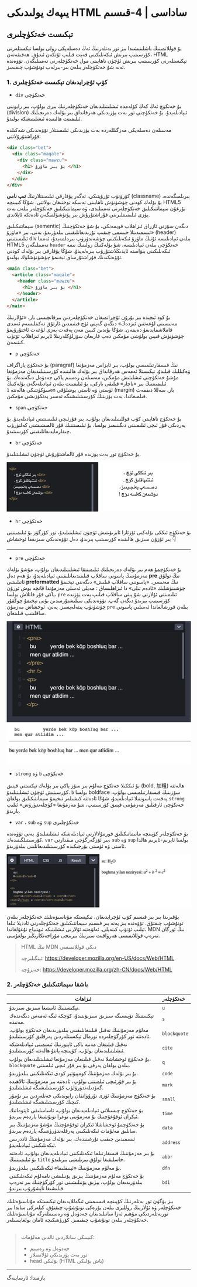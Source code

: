 # يىپەك يولىدىكى HTML ساداسى | 4-قىسىم

## تېكىست خەتكۈچلىرى

بۇ قوللانمىنىڭ باشلىنىشىدا بىز تور بەتلەرنىڭ ئەڭ دەسلەپكى رولى بولسا تېكستلەرنى كۆرسىتىپ بىرىش ئىكەنلىكىنى قەيت قىلىپ ئۆتكەن ئىدۇق. ھەقىقەتەن، HTML تېكىستلەرنى كۆرسىتىپ بىرىش ئۈچۈن ناھايىتى مول خەتكۈچلەرنى تەمىنلىگەن. تۆۋەندە ئەنە شۇ خەتكۈچلەر بىلەن بىر-بىرلەپ تونۇشۇپ چىقىمىز. 



### 1. كۆپ ئۇچرايدىغان تېكىست خەتكۈچلىرى

* `div` خەتكۈچى

بۇ خەتكۈچ ئەڭ كەڭ كۆلەمدە ئىشلىتىلىدىغان خەتكۈچلەرنىڭ بىرى بولۇپ، بىر رايوننى (division) ئىپادىلەيدۇ. بۇ خەتكۈچنى تور بەت يۈزىدىكى ھەرقانداق بىر بۆلەك دەرىجىلىك ئىلىمىنت ھالىتىدە ئىشلىتىشكە بولىدۇ.

مەسىلەن دەسلەپكى مەزگىللەردە بەت يۈزىدىكى ئىلىمىنتلار تۆۋەندىكى شەكىلدە قۇراشتۇرۇلاتتى:

```html
<div class="bet">
  <div class="maqale">
    <div class="mawzu">
      <h1> بۇ بىر ماۋزۇ </h1>
    </div>
  </div>
</div>
```

كۆرۈنۈپ تۇرۇپتىكى، ئەگەر يۇقارقى ئىلىمىنتلارنىڭ **تىپ نامى** (classname) بىرىلمىگەندە، بۇ بۆلەك كودنى چۈشۈنۈش ناھايىتى تەسكە توختىغان بولاتتى. شۇڭا كىيىنچە HTML5 نۇرغۇن سېمانتىكىلىق خەتكۈچلەرنى تەمىنلىدى، ۋە سېمانتىكىلىق خەتكۈچلەر بىلەن بەت يۈزى ئىلىمىنتلىرىنى قۇراشتۇرۇش بىر پۈتۈشۈلمىگەن ئادەتكە ئايلاندى. 

سېمانتىكىلىق (sementic) دىگەن سۆزنى ئازراق ئىزاھلاپ قويمەنكى، بۇ شۇ خەتكۈچنىڭ ئىسمىدىنلا جىسمى چىقىپ تۇرىدىغانلىقىنى بىلدۈرىدۇ. يەنى، بىر «ماۋزۇ» (header) ئىلىمىنتىنى div بىلەن ئىپادىلىسە ئۇنىڭ ماۋزۇ ئىكەنلىكىنى چۈشەندۈرۈپ بىرەلمەيدۇ، ئەمما HTML5 تەمىنلىگەن `header`  خەتكۈچى بىلەن ئىپادىلىسە، شۇ بۆلەكنىڭ رولىنىڭ نىمە ئىكەنلىكىنى بىۋاستە ئايدىڭلاشتۇرۇپ بىرەلەيدۇ. شۇڭا يۇقارقى بىر بۆلەك كودنى تۆۋەنكىدىك قۇراشتۇرساق تېخىمۇ چۈشۈنۈشلۈك بولىدۇ.

```html
<main class="bet">
  <article class="maqale">
    <header class="mawzu">
      <h1> بۇ بىر ماۋزۇ </h1>
    </header>
  </article>
</main>
```

بۇ كود ئىچىدە بىز بۇرۇن ئۇچراتمىغان خەتكۈچلەردىن بىرقانچىسى بار، «ئۇلارنىڭ مەنىسىنى لۇغەتتىن ئىزدەڭ» دىگەن گەپنى ئۈچ قىتىمدىن ئارتۇق تەكىتلىسەم ئەمدى قاملاشمايدىغۇ دەيمەن. شۇڭا بۇندىن كىيىن مەن پەقەت بەزى لۇغەت ئاختۇرۇپمۇ چۈشۈنۈش قىيىن بولۇشى مۇمكىن دەپ قارىغان سۆزلۈكلەرنىلا ئايرىم ئىزاھلاپ ئۆتۈپ كىتىمەن.



* `p` خەتكۈچى

بۇ خەتكۈچ پاراگراف (paragraf) نىڭ قىسقارتىلمىسى بولۇپ، بىر ئابزاس مەزمۇنغا ۋەكىللىك قىلىدۇ. تېكىستلا ئەمەس ھەرقانداق بىر بۆلەك ھالىتىدە كۆرسىتىلىدىغان مەزمۇنغا مۇشۇ خەتكۈچنى ئىشلىتىش مۇمكىن، مەسىلەن رەسىم ياكى جەدۋەل دىگەندەك. بۇ ئىلىمىنتنىڭ بىر «ناچار» قىلىقى باركى، بۇ ئىلىمىنت بىلەن ئىپادىلەنگەن بۆلەكنىڭ سۈكۈتتىكى ھالەتتە `1em`  ئۈستى ۋە ئاستى بوشلۇقى  (margin) بار، سەللا دىققەت قىلمىغاندا، بەت يۈزىنىڭ كۆرسىتىلىشىگە تەسىر يەتكۈزىشى مۇمكىن.

 

* `span` خەتكۈچى

بۇ خەتكۈچ ناھايىتى كۆپ قوللىنىلىدىغان بولۇپ، بىر قۇرئىچى ئىلىمىنتىنى ئىپادىلەيدۇ. بۇ يەردىكى قۇر ئىچى ئىلىمىنتى دىگىنىمىز بولسا، بۇ ئىلىمىنتنىڭ قۇر ئالمىشىشنى كەلتۈرۈپ چىقارمايدىغانلىقىنى كۆرسىتىدۇ.



* `br`  خەتكۈچى 

بۇ خەتكۈچ تور بەت يۈزىدە قۇر ئالماشتۇرۇش ئۈچۈن ئىشلىتىلىدۇ. 

<img src="br.png" alt="br" style="zoom:50%;" />



* `hr` خەتكۈچى

بۇ خەتكۈچ ئىككى بۆلەكنى ئۆزئارا ئايرىۋىتىش ئۈچۈن ئىشلىتىلىدۇ، تور كۆرگۈز بۇ ئىلىمىنتنى بىر ئۇزۇن سىزىق ھالىتىدە كۆرسىتىپ بىرىدۇ، دەل تۆۋەندىكى سىزىققا ئوخشاش 👇

---



* `pre` خەتكۈچى

بۇ خەتكۈچمۇ ھەم بىر بۆلەك دەرىجىلىك ئىلىمىنتقا ئىشلىتىلىدىغان بولۇپ، مۇشۇ بۆلەك مەزمۇننىڭ پاسونى ساقلاپ قىلىنىدىغانلىقىنى ئىپادىلەيدۇ، بۇ ھەم دەل **pre** نىڭ تولۇق ئاتىلىشى **preformatted** نىڭ مەنىسى. «پاسوننى ساقلاپ قىلىش» دىگەننى تېخىمۇ چۈشىنۈشلىك «ئادەم تىلى» دا ئىزاھلىساق : مەيلى ئەسلى مەزمۇندا قانچە بوش ئورۇن ياكى قۇر قاتلاش بولسا، `pre` ئىلىمىنتى ئۇلارنى شۇ پىتى ساقلاپ قىلىپ بەت يۈزىدە كۆرسىتىپ بىرىدۇ دىگەن گەپ. تۆۋەندىكى سىلىشتۇرمىدىن بۇنى تېخىمۇ چوڭقۇر چۈشۈنۈپ يىتەلەيسىز. يەنى، ئوخشاش مەزمۇن `pre` بىلەن قورشالغاندا ئەسلىي پاسونى ساقلىنىپ قىلىنغان.

<img src="pre.png" alt="pre" style="zoom:50%;" />



* `strong` ۋە `b` خەتكۈچى 

بۇ ئىككىلا خەتكۈچ مەلۇم بىر سۆز ياكى بىر بۆلەك تېكستنى قېنىق (bold, 加粗) ھالەتتە كۆرسىتىش ئۈچۈن ئىشلىتىلىدۇ. `b` بولسا boldface سۆزىنىڭ قىسقارتىلمىسى بولۇپ، پەقەت پاسوننىلا ئىپادىلەيدۇ، شۇڭا ئادەتتە كىشىلەر تىخېمۇ سېمانتىكىلىق بولغان `strong` خەتكۈچى ئارقىلىق مەزمۇننى قېنىق كۆرسىتىپ، شۇ مەزمۇنغا «كۈچلەندۈرۈش» ئىلىپ بارىدۇ.  



* `var`  ،  `sub`  ۋە `sup`   خەتكۈچلىرى

 بۇ خەتكۈچلەر كۆپىنچە ماتىماتىكىلىق فورمۇلالارنى ئىپادىلەشكە ئىشلىتىلىدۇ. يەنى تۆۋەندە كۆرسىتىلگىنىدەك، `var` بىر ئۆزگەرگۈچى مىقدارنى، `sub` ۋە `sup` بولسا ئايرىم-ئايرىم ھالدا ئاستى ۋە ئۈستى بۇرجىكىدە كۆرسىتىلىدىغانلىنى بىلدۈرىدۇ. 

![var-sub-sup](var-sub-sup.png)





يۇقىرىدا بىز بىر قىسىم كۆپ ئۇچرايدىغان، تىكېستكە مۇناسىۋەتلىك خەتكۈچلەر بىلەن تونۇشۇپ چىقتۇق. تۆۋەندە بىز يەنە بىر قىسىم سېمانتىكىلىق خەتكۈچلەرنى ئادديلا تىلغا ئېلىپ ئۆتۈپ كىتەيلى. ئەلۋەتتە ئۇلارنى ئىشلىتىكە ئىھتىياج تۇغۇلغاندا، MDN نىڭ ئورگان تەرەپ قوللانمىسى ھەرۋاقىت سىزنىڭ بىرىنجى مۇراجەتكارىڭىز بولغۇسى.

>  HTML نىڭ MDN دىكى قوللانمىسى
>
>  ئىنگىلىزچە: https://developer.mozilla.org/en-US/docs/Web/HTML
>
>  خەنزۇچە: https://developer.mozilla.org/zh-CN/docs/Web/HTML





### 2. باشقا سېمانتىكىلىق خەتكۈچلەر



| **ئىزاھات**                                                  | **خەتكۈچلەر** |
| ------------------------------------------------------------ | :------------ |
| تېكىستنىڭ ئاستىغا سىزىق سىزىدۇ.                              | `u`           |
| تېكستنىڭ تۆپىسىگە سىزىق سىزىۋىتىدۇ، كۈچكە ئىگە ئەمەس دىگەندەك مەنىدە. | `s`           |
| مەلۇم مەزمۇننىڭ نەقىل قىلىنغانلىقىنى بىلدۈرىدىغان خەتكۈچ بولۇپ، ئادەتتە تور كۆرگۈچلەردە نورمال تېكسىتلەردىن پەرقلىق كۆرسىتىلىدۇ. | `blockquote`  |
| نەقىل قىلىنغان مەنبە ياكى ئاپتورنىڭ ئىسمىنى ئىپادىلەشكە ئىشلىتىلىدىغان بولۇپ، كۆپىنچە يانتۇ ھالەتتە كۆرسىتىلىدۇ. | `cite`        |
| بۇ خەتكۈچ ئوخشاشلا نەقىل قىلىنغان مەزمۇنغا ئىشلىتىلىدىغان بولۇپ، `blockquote` بىلەن بولغان پەرقى بۇ بىر قۇر ئىچى ئىلمىنتى. | `q`           |
| بۇ بىر بۆلەك مەزمۇننىڭ كومپيۇتېر كودى ئىكەنلىكىنى بىلدۈرىدۇ. | `code`        |
| بۇ بىر قۇرئىچى ئىلمىنتى بولۇپ، ئادەتتە بىر مەزمۇننىڭ ئالاھىدە گەۋدىلەندۈرۈلۈپ كۆرسىتىلىشىگە ئىشلىتىلىدۇ. | `mark`        |
| بۇ خەتكۈچ مەزمۇننىڭ ئۆزى تۇرۇۋاتقان رايوندىكى خەتلەردىن بىر نۇمۇر كىچىك كۆرسىتىلىشىگە ئىشلىتىلىدۇ. | `small`       |
| بۇ خەتكۈچ چىسىلانى ئىپادىلەيدىغان بولۇپ، ئاساسلىقى ئاپتوماتىك ئىكران ئوقۇغۇچنىڭ بۇ مەزمۇننى توغرا تونۇشىغا ياردەم بىرىدۇ. | `time`        |
| بۇ خەتكۈچمۇ ئوخشاشلا ئىكران ئوقۇغۇچنىڭ مۇشۇ مەزمۇننىڭ بىر سانلىق مەلۇمات ئىكەنلىكىنى پەرقلەندۈرۈشىگە ياردەم بىرىدۇ. | `data`        |
| ئىسمىدىن چىقىپ تۇرغىنىدەك، بىر بۆلەك مەزمۇننىڭ ئاددرىس ئىكەنلىكىنى ئىپادىلەيدۇ. | `address`     |
| بۇ بىر مەزمۇننىڭ قىسقارتىلما ئىكەنلىكىنى ئىپادىلەيدىغان بولۇپ، ئادەتتە بۇ ئىلىمىنتنىڭ `title` خاسلىقىغا تولۇق يىزىلىشى بىرىلىدۇ. | `abbr`        |
| بۇ مەلۇم مەزمۇننىڭ «ئېنىقلىما» ئىكەنلىكىنى بىلدۈرىدۇ.        | `dfn`         |
| بۇ خەتكۈچ مەلۇم مەزمۇننىڭ يېزىق يۆنىلىشى نامەلۇم ئىكەنلىكىنى بىلدۈرىدىغان بولۇپ، يېزىق يۆنىلىشىنى تور كۆرگۈچنىڭ بىر تەرەپ قىلىشىغا تاپشۇرۇپ بىرىدۇ. | `bdi`         |



بىز بۈگۈن تور بەتلەرنىڭ كۆپىنچە قىسىمىنى ئىگەللايدىغان تېكىستكە مۇناسىۋەتلىك خەتكۈچلەر ۋە ئۇلارنىڭ روللىرى بىلەن يۈزەكى تونۇشۇپ چىقتۇق. كىلەركى ساندا بىز توربەتلەردىكى مۇھىم ئەزا سانىلىدىغان جەدۋەل ۋە رەسىملەرگە مۇناسىۋەتلىك خەتكۈچلەر بىلەن تونۇشۇپ چىقىمىز. كۆرۈشكىچە ئامان بولغايسىلەر.



##  

> كىيىنكى سانلاردىن ئالدىن مەلۇمات:
>
> * جەدۋەل ۋە رەسىم
> * تور بەت يۈزىدىكى ئۇلانمىلار
> * head بۆلىكى (HTML باش بۆلىكى)

---

يازمىدا: ئارسايبەگ


